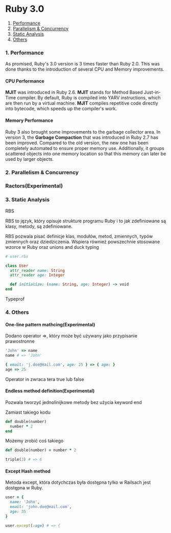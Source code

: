 # Ruby 3.0

1. [Performance](#performance)
2. [Parallelism & Concurrency](#pc)
3. [Static Analysis](#staticAnalysis)
4. [Others](#others)

### <a name="performance">1. Performance</a>
As promised, Ruby's 3.0 version is 3 times faster than Ruby 2.0. This was done thanks to the introduction of several CPU and Memory improvements.

#### CPU Performance 
**MJIT** was introduced in Ruby 2.6. **MJIT** stands for Method Based Just-in-Time compiler. By default, Ruby is compiled into YARV instructions, which are then run by a virtual machine. **MJIT** compiles repetitive code directly into bytecode, which speeds up the compiler's work.

#### Memory Performance
Ruby 3 also brought some improvements to the garbage collector area. In version 3, the **Garbage Compaction** that was introduced in Ruby 2.7 has been improved. Compared to the old version, the new one has been completely automated to ensure proper memory use. Additionally, it groups scattered objects into one memory location so that this memory can later be used by larger objects.

### <a name="pc">2. Parallelism & Concurrency</a>
### Ractors(Experimental)

### <a name="staticAnalysis">3. Static Analysis</a>

RBS

RBS to język, który opisuje strukture programu Ruby i to jak zdefiniowane są klasy, metody, są zdefiniowane.

RBS pozwala pisać definicje klas, modułów, metod, zmiennych, typów zmiennych oraz dziedziczenia. Wspiera również powszechnie stosowane wzorce w  Ruby oraz unions and duck typing

``` Ruby
# user.rbs

class User
  attr_reader name: String
  attr_reader age: Integer

  def initialize: (name: String, age: Integer) -> void
end
```

Typeprof


### <a name="others">4. Others</a>


#### One-line pattern mathcing(Experimental)

Dodano operator =>, który może być używany jako przypisanie prawostronne

``` Ruby
'John' => name
name # => 'John'

{ email: 'j.doe@mail.com', age: 25 } => { age: }
age => 25
```

Operator in zwraca tera true lub false



#### Endless method definition(Experimental)

Pozwala tworzyć jednolinijkowe metody bez użycia keyword end

Zamiast takiego kodu
``` Ruby
def double(number)
  number * 2
end
```

Możemy zrobić coś takiego
``` Ruby
def double(number) = number * 2

triple(3) # => 6
```

#### Except Hash method

Metoda except, która dotychczas była dostępna tylko w Railsach jest dostępna w Ruby.
``` Ruby
user = {
  name: 'John',
  email: 'john.doe@mail.com',
  age: 35
}

user.except(:age) # => { 
```

